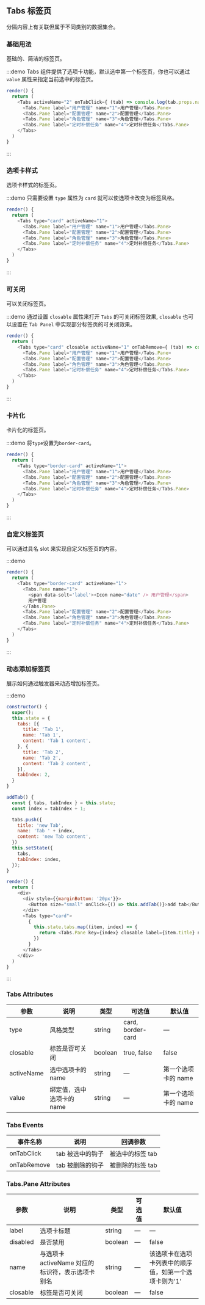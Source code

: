 ## Tabs 标签页

分隔内容上有关联但属于不同类别的数据集合。

### 基础用法
基础的、简洁的标签页。

:::demo Tabs 组件提供了选项卡功能，默认选中第一个标签页，你也可以通过 `value` 属性来指定当前选中的标签页。

```js
render() {
  return (
    <Tabs activeName="2" onTabClick={ (tab) => console.log(tab.props.name) }>
      <Tabs.Pane label="用户管理" name="1">用户管理</Tabs.Pane>
      <Tabs.Pane label="配置管理" name="2">配置管理</Tabs.Pane>
      <Tabs.Pane label="角色管理" name="3">角色管理</Tabs.Pane>
      <Tabs.Pane label="定时补偿任务" name="4">定时补偿任务</Tabs.Pane>
    </Tabs>
  )
}
```
:::

### 选项卡样式
选项卡样式的标签页。

:::demo 只需要设置 `type` 属性为 `card` 就可以使选项卡改变为标签风格。

```js
render() {
  return (
    <Tabs type="card" activeName="1">
      <Tabs.Pane label="用户管理" name="1">用户管理</Tabs.Pane>
      <Tabs.Pane label="配置管理" name="2">配置管理</Tabs.Pane>
      <Tabs.Pane label="角色管理" name="3">角色管理</Tabs.Pane>
      <Tabs.Pane label="定时补偿任务" name="4">定时补偿任务</Tabs.Pane>
    </Tabs>
  )
}
```
:::

### 可关闭
可以关闭标签页。

:::demo 通过设置 `closable` 属性来打开 `Tabs` 的可关闭标签效果, `closable` 也可以设置在 `Tab Panel` 中实现部分标签页的可关闭效果。

```js
render() {
  return (
    <Tabs type="card" closable activeName="1" onTabRemove={ (tab) => console.log(tab.props.name) }>
      <Tabs.Pane label="用户管理" name="1">用户管理</Tabs.Pane>
      <Tabs.Pane label="配置管理" name="2">配置管理</Tabs.Pane>
      <Tabs.Pane label="角色管理" name="3">角色管理</Tabs.Pane>
      <Tabs.Pane label="定时补偿任务" name="4">定时补偿任务</Tabs.Pane>
    </Tabs>
  )
}
```
:::

### 卡片化
卡片化的标签页。

:::demo 将`type`设置为`border-card`。

```js
render() {
  return (
    <Tabs type="border-card" activeName="1">
      <Tabs.Pane label="用户管理" name="1">用户管理</Tabs.Pane>
      <Tabs.Pane label="配置管理" name="2">配置管理</Tabs.Pane>
      <Tabs.Pane label="角色管理" name="3">角色管理</Tabs.Pane>
      <Tabs.Pane label="定时补偿任务" name="4">定时补偿任务</Tabs.Pane>
    </Tabs>
  )
}
```
:::

### 自定义标签页
可以通过具名 slot 来实现自定义标签页的内容。

:::demo

```js
render() {
  return (
    <Tabs type="border-card" activeName="1">
      <Tabs.Pane name="1">
        <span data-solt='label'><Icon name="date" /> 用户管理</span>
        用户管理
      </Tabs.Pane>
      <Tabs.Pane label="配置管理" name="2">配置管理</Tabs.Pane>
      <Tabs.Pane label="角色管理" name="3">角色管理</Tabs.Pane>
      <Tabs.Pane label="定时补偿任务" name="4">定时补偿任务</Tabs.Pane>
    </Tabs>
  )
}
```
:::

### 动态添加标签页
展示如何通过触发器来动态增加标签页。

:::demo

```js
constructor() {
  super();
  this.state = {
    tabs: [{
      title: 'Tab 1',
      name: 'Tab 1',
      content: 'Tab 1 content',
    }, {
      title: 'Tab 2',
      name: 'Tab 2',
      content: 'Tab 2 content',
    }],
    tabIndex: 2,
  }
}

addTab() {
  const { tabs, tabIndex } = this.state;
  const index = tabIndex + 1;

  tabs.push({
    title: 'new Tab',
    name: 'Tab ' + index,
    content: 'new Tab content',
  })
  this.setState({
    tabs,
    tabIndex: index,
  });
}

render() {
  return (
    <div>
      <div style={{marginBottom: '20px'}}>
        <Button size="small" onClick={() => this.addTab()}>add tab</Button>
      </div>
      <Tabs type="card">
        {
          this.state.tabs.map((item, index) => {
            return <Tabs.Pane key={index} closable label={item.title} name={item.name}>{item.content}</Tabs.Pane>
          })
        }
      </Tabs>
    </div>
  )
}
```
:::

### Tabs Attributes
| 参数          | 说明            | 类型            | 可选值                 | 默认值   |
|-------------  |---------------- |---------------- |---------------------- |-------- |
| type          | 风格类型      | string         |   card, border-card            |    —     |
| closable          |  标签是否可关闭    | boolean  |  true, false             |     false    |
| activeName       | 选中选项卡的 name    | string  |  —  |  第一个选项卡的 name |
| value       | 绑定值，选中选项卡的name    | string  |  —  |  第一个选项卡的 name |

### Tabs Events
| 事件名称          | 说明            | 回调参数            |
|-------------  |---------------- |---------------- |
| onTabClick          |  tab 被选中的钩子      | 被选中的标签 tab         |
| onTabRemove          |    tab 被删除的钩子    | 被删除的标签 tab  |

### Tabs.Pane Attributes
| 参数          | 说明            | 类型            | 可选值                 | 默认值   |
|-------------  |---------------- |---------------- |---------------------- |-------- |
| label          | 选项卡标题      | string          |          —             |    —     |
| disabled       | 是否禁用    | boolean  |  —  |  false |
| name          |  与选项卡 activeName 对应的标识符，表示选项卡别名    | string  |         —              |     该选项卡在选项卡列表中的顺序值，如第一个选项卡则为'1'    |
| closable       | 标签是否可关闭    | boolean  |  —  |  false |
